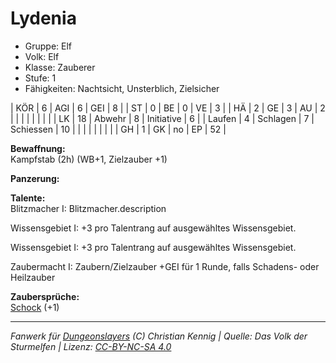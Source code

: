 # Lydenia  
- Gruppe: Elf  
- Volk: Elf  
- Klasse: Zauberer  
- Stufe: 1  
- Fähigkeiten: Nachtsicht, Unsterblich, Zielsicher  


| KÖR    | 6  | AGI      | 6  | GEI        | 8  |
| ST     | 0  | BE       | 0  | VE         | 3  |
| HÄ     | 2  | GE       | 3  | AU         | 2  |
|        |    |          |    |            |    |
| LK     | 18 | Abwehr   | 8  | Initiative | 6  |
| Laufen | 4  | Schlagen | 7  | Schiessen  | 10 |
|        |    |          |    |            |    |
| GH     | 1  | GK       | no | EP         | 52 |


**Bewaffnung:**  
Kampfstab (2h) (WB+1, Zielzauber +1)

**Panzerung:**  


**Talente:**  
Blitzmacher I: Blitzmacher.description

Wissensgebiet I: +3 pro Talentrang auf ausgewähltes Wissensgebiet.

Wissensgebiet I: +3 pro Talentrang auf ausgewähltes Wissensgebiet.

Zaubermacht I: Zaubern/Zielzauber +GEI für 1 Runde, falls Schadens- oder Heilzauber


**Zaubersprüche:**  
[Schock](/fanwerk/zauber/schock.md) (+1)




___
*Fanwerk für [Dungeonslayers](https://www.dungeonslayers.net/) (C) Christian Kennig | Quelle: Das Volk der Sturmelfen | Lizenz: [CC-BY-NC-SA 4.0](https://creativecommons.org/licenses/by-nc-sa/4.0/deed.de)*